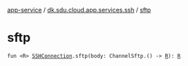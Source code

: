 [app-service](../index.md) / [dk.sdu.cloud.app.services.ssh](index.md) / [sftp](./sftp.md)

# sftp

`fun <R> `[`SSHConnection`](-s-s-h-connection/index.md)`.sftp(body: ChannelSftp.() -> `[`R`](sftp.md#R)`): `[`R`](sftp.md#R)